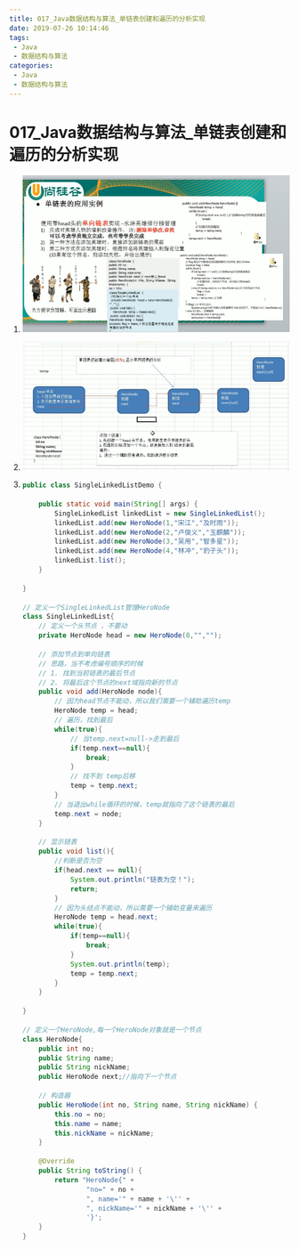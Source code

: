 ```yaml
---
title: 017_Java数据结构与算法_单链表创建和遍历的分析实现
date: 2019-07-26 10:14:46
tags: 
 - Java
 - 数据结构与算法
categories:
 - Java
 - 数据结构与算法
---
```


# 017_Java数据结构与算法_单链表创建和遍历的分析实现

1. ![单链表的应用实例](https://raw.githubusercontent.com/tomxwd/ImageHosting/master/blog/%E6%95%B0%E6%8D%AE%E7%BB%93%E6%9E%84/017%E5%8D%95%E9%93%BE%E8%A1%A8%E7%9A%84%E5%BA%94%E7%94%A8%E5%AE%9E%E4%BE%8B.png)

2. ![单链表图解分析](https://raw.githubusercontent.com/tomxwd/ImageHosting/master/blog/%E6%95%B0%E6%8D%AE%E7%BB%93%E6%9E%84/017%E5%8D%95%E9%93%BE%E8%A1%A8%E5%9B%BE%E8%A7%A3%E5%88%86%E6%9E%90.png)

3. ```java
   public class SingleLinkedListDemo {
   
       public static void main(String[] args) {
           SingleLinkedList linkedList = new SingleLinkedList();
           linkedList.add(new HeroNode(1,"宋江","及时雨"));
           linkedList.add(new HeroNode(2,"卢俊义","玉麒麟"));
           linkedList.add(new HeroNode(3,"吴用","智多星"));
           linkedList.add(new HeroNode(4,"林冲","豹子头"));
           linkedList.list();
       }
   
   }
   
   // 定义一个SingleLinkedList管理HeroNode
   class SingleLinkedList{
       // 定义一个头节点 ，不要动
       private HeroNode head = new HeroNode(0,"","");
   
       // 添加节点到单向链表
       // 思路，当不考虑编号顺序的时候
       // 1. 找到当前链表的最后节点
       // 2. 将最后这个节点的next域指向新的节点
       public void add(HeroNode node){
           // 因为head节点不能动，所以我们需要一个辅助遍历temp
           HeroNode temp = head;
           // 遍历，找到最后
           while(true){
               // 当temp.next=null->走到最后
               if(temp.next==null){
                   break;
               }
               // 找不到 temp后移
               temp = temp.next;
           }
           // 当退出while循环的时候，temp就指向了这个链表的最后
           temp.next = node;
       }
   
       // 显示链表
       public void list(){
           //判断是否为空
           if(head.next == null){
               System.out.println("链表为空！");
               return;
           }
           // 因为头结点不能动，所以需要一个辅助变量来遍历
           HeroNode temp = head.next;
           while(true){
               if(temp==null){
                   break;
               }
               System.out.println(temp);
               temp = temp.next;
           }
       }
   
   }
   
   // 定义一个HeroNode,每一个HeroNode对象就是一个节点
   class HeroNode{
       public int no;
       public String name;
       public String nickName;
       public HeroNode next;//指向下一个节点
   
       // 构造器
       public HeroNode(int no, String name, String nickName) {
           this.no = no;
           this.name = name;
           this.nickName = nickName;
       }
   
       @Override
       public String toString() {
           return "HeroNode{" +
                   "no=" + no +
                   ", name='" + name + '\'' +
                   ", nickName='" + nickName + '\'' +
                   '}';
       }
   }
   ```

   

